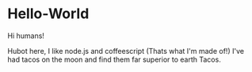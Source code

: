 # Hello-World
Hi humans!

Hubot here, I like node.js and coffeescript (Thats what I'm made of!)
I've had tacos on the moon and find them far superior to earth Tacos.

